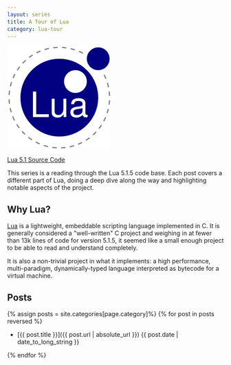 ```yaml
---
layout: series
title: A Tour of Lua
category: lua-tour
---
```


![Lua project logo](/assets/lua-logo.png)

[Lua 5.1 Source Code](http://www.lua.org/versions.html#5.1)

This series is a reading through the Lua 5.1.5 code base. Each post covers a
different part of Lua, doing a deep dive along the way and highlighting notable
aspects of the project.

## Why Lua?

[Lua](http://www.lua.org) is a lightweight, embeddable scripting
language implemented in C. It is generally considered a "well-written" C project
and weighing in at fewer than 13k lines of code for version 5.1.5, it seemed 
like a small enough project to be able to read and understand completely.

It is also a non-trivial project in what it implements: a high performance,
multi-paradigm, dynamically-typed language interpreted as bytecode for a
virtual machine. 

## Posts

{% assign posts = site.categories[page.category]%}
{% for post in posts reversed %}

* [{{ post.title }}]({{ post.url | absolute_url }}) {{ post.date | date_to_long_string }}

{% endfor %}

